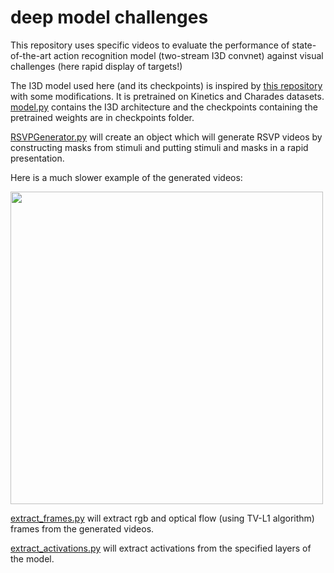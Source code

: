 # deep model challenges

This repository uses specific videos to evaluate the performance of state-of-the-art action recognition model (two-stream I3D convnet) against visual challenges (here rapid display of targets!)

The I3D model used here (and its checkpoints) is inspired by [this repository](https://github.com/piergiaj/pytorch-i3d) with some modifications. It is pretrained on Kinetics and Charades datasets. [model.py](model.py) contains the I3D architecture and the checkpoints containing the pretrained weights are in checkpoints folder. 

[RSVPGenerator.py](RSVPGenerator.py) will create an object which will generate RSVP videos by constructing masks from stimuli and putting stimuli and masks in a rapid presentation.

Here is a much slower example of the generated videos:

<img src='./assests/1.gif' width='500' height='500'>

<br />

[extract_frames.py](extract_frames.py) will extract rgb and optical flow (using TV-L1 algorithm) frames from the generated videos.

[extract_activations.py](extract_activations.py) will extract activations from the specified layers of the model.

